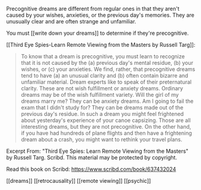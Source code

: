 Precognitive dreams are different from regular ones in that they aren't caused by your wishes, anxieties, or the previous day's memories. They are unusually clear and are often strange and unfamiliar.

You must [[write down your dreams]] to determine if they're precognitive.

[[Third Eye Spies-Learn Remote Viewing from the Masters by Russell Targ]]:
> To know that a dream is precognitive, you must learn to recognize that it is not caused by the (a) previous day's mental residue, (b) your wishes, or (c) your anxieties. We find, rather, that precognitive dreams tend to have (a) an unusual clarity and (b) often contain bizarre and unfamiliar material. Dream experts like to speak of their preternatural clarity. These are not wish fulfillment or anxiety dreams. Ordinary dreams may be of the wish fulfillment variety. Will the girl of my dreams marry me? They can be anxiety dreams. Am I going to fail the exam that I didn't study for? They can be dreams made out of the previous day's residue. In such a dream you might feel frightened about yesterday's experience of your canoe capsizing. Those are all interesting dreams, but they are not precognitive. On the other hand, if you have had hundreds of plane flights and then have a frightening dream about a crash, you might want to rethink your travel plans.

Excerpt From: "Third Eye Spies: Learn Remote Viewing from the Masters" by Russell Targ. Scribd.
This material may be protected by copyright.

Read this book on Scribd: https://www.scribd.com/book/637432024 


[[dreams]] [[retrocausality]]
[[remote viewing]] [[psychic]]


